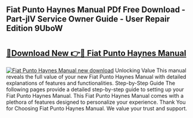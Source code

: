 ## Fiat Punto Haynes Manual PDf Free Download - Part-jlV Service Owner Guide - User Repair Edition 9UboW

# <h2><a href="http://cf11395.oget.top/?id=Fiat+Punto+Haynes+Manual">🔗Download New 👉🔴 Fiat Punto Haynes Manual</a></h2>

[![Fiat Punto Haynes Manual new download](https://i.imgur.com/5g1atiW.png)](http://cf11395.oget.top/?id=Fiat+Punto+Haynes+Manual)
Unlocking Value This manual reveals the full value of your new Fiat Punto Haynes Manual with detailed explanations of features and functionalities. Step-by-Step Guide The following pages provide a detailed step-by-step guide to setting up your Fiat Punto Haynes Manual. This Fiat Punto Haynes Manual comes with a plethora of features designed to personalize your experience. Thank You for Choosing Fiat Punto Haynes Manual. We value your trust and support.
